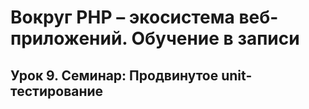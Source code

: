 # Вокруг PHP – экосистема веб-приложений. Обучение в записи
## Урок 9. Семинар: Продвинутое unit-тестирование
